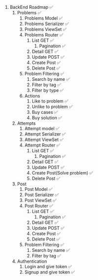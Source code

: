 1. BackEnd Roadmap ✅
    1. Problems ✅
        1. Problems Model ✅
        2. Problems Serializer ✅
        3. Problems ViewSet ✅
        4. Problems Router ✅
            1. List GET ✅
                1. Pagination ✅
            2. Detail GET ✅
            3. Update POST ✅
            4. Create Post ✅
            5. Delete Post ✅
        5. Problem Filtering ✅
            1. Search by name ✅
            2. Filter by tag ✅
            3. Filter by type ✅
        6. Actions
            1. Like to problem ✅
            2. Unlike to problem ✅
            3. Buy cases ✅
            4. Buy solution ✅
    2. Attempts
        1. Attempt model ✅
        2. Attempt Serializer ✅
        3. Attempt ViewSet ✅
        4. Attempt Router ✅
            1. List GET ✅
                1. Pagination ✅
            2. Detail GET ✅
            3. Update POST ✅
            4. Create Post(Solve problem) ✅
            5. Delete Post ✅
    3. Post
        1. Post  Model ✅
        2. Post Serializer ✅
        3. Post ViewSet ✅
        4. Post Router ✅
            1. List GET ✅
                1. Pagination ✅
            2. Detail GET ✅
            3. Update POST ✅
            4. Create Post ✅
            5. Delete Post ✅
        5. Problem Filtering ✅
            1. Search by name ✅
            2. Filter by tag ✅
    4. Authentication
        1. Login and give token ✅
        2. Signup and give token ✅ 
        